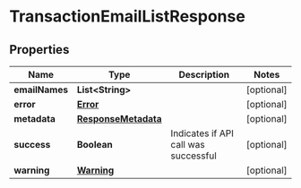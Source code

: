 
# TransactionEmailListResponse

## Properties
Name | Type | Description | Notes
------------ | ------------- | ------------- | -------------
**emailNames** | **List&lt;String&gt;** |  |  [optional]
**error** | [**Error**](Error.md) |  |  [optional]
**metadata** | [**ResponseMetadata**](ResponseMetadata.md) |  |  [optional]
**success** | **Boolean** | Indicates if API call was successful |  [optional]
**warning** | [**Warning**](Warning.md) |  |  [optional]



